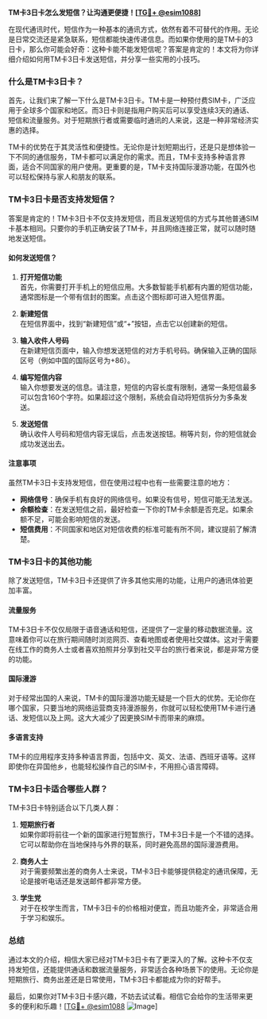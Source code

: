 **TM卡3日卡怎么发短信？让沟通更便捷！[[TG💪+ @esim1088](https://t.me/s/esim1088)]**

在现代通讯时代，短信作为一种基本的通讯方式，依然有着不可替代的作用。无论是日常交流还是紧急联系，短信都能快速传递信息。而如果你使用的是TM卡的3日卡，那么你可能会好奇：这种卡能不能发短信呢？答案是肯定的！本文将为你详细介绍如何用TM卡3日卡发送短信，并分享一些实用的小技巧。

### 什么是TM卡3日卡？

首先，让我们来了解一下什么是TM卡3日卡。TM卡是一种预付费SIM卡，广泛应用于全球多个国家和地区。而3日卡则是指用户购买后可以享受连续3天的通话、短信和流量服务。对于短期旅行者或需要临时通讯的人来说，这是一种非常经济实惠的选择。

TM卡的优势在于其灵活性和便捷性。无论你是计划短期出行，还是只是想体验一下不同的通信服务，TM卡都可以满足你的需求。而且，TM卡支持多种语言界面，适合不同国家的用户使用。更重要的是，TM卡支持国际漫游功能，在国外也可以轻松保持与家人和朋友的联系。

### TM卡3日卡是否支持发短信？

答案是肯定的！TM卡3日卡不仅支持发短信，而且发送短信的方式与其他普通SIM卡基本相同。只要你的手机正确安装了TM卡，并且网络连接正常，就可以随时随地发送短信。

#### 如何发送短信？

1. **打开短信功能**  
   首先，你需要打开手机上的短信应用。大多数智能手机都有内置的短信功能，通常图标是一个带有信封的图案。点击这个图标即可进入短信界面。

2. **新建短信**  
   在短信界面中，找到“新建短信”或“+”按钮，点击它以创建新的短信。

3. **输入收件人号码**  
   在新建短信页面中，输入你想发送短信的对方手机号码。确保输入正确的国际区号（例如中国的国际区号为+86）。

4. **编写短信内容**  
   输入你想要发送的信息。请注意，短信的内容长度有限制，通常一条短信最多可以包含160个字符。如果超过这个限制，系统会自动将短信拆分为多条发送。

5. **发送短信**  
   确认收件人号码和短信内容无误后，点击发送按钮。稍等片刻，你的短信就会成功发送出去。

#### 注意事项

虽然TM卡3日卡支持发短信，但在使用过程中也有一些需要注意的地方：

- **网络信号**：确保手机有良好的网络信号。如果没有信号，短信可能无法发送。
- **余额检查**：在发送短信之前，最好检查一下你的TM卡余额是否充足。如果余额不足，可能会影响短信的发送。
- **短信费用**：不同国家和地区对短信收费的标准可能有所不同，建议提前了解清楚。

### TM卡3日卡的其他功能

除了发送短信，TM卡3日卡还提供了许多其他实用的功能，让用户的通讯体验更加丰富。

#### 流量服务

TM卡3日卡不仅仅局限于语音通话和短信，还提供了一定量的移动数据流量。这意味着你可以在旅行期间随时浏览网页、查看地图或者使用社交媒体。这对于需要在线工作的商务人士或者喜欢拍照并分享到社交平台的旅行者来说，都是非常方便的功能。

#### 国际漫游

对于经常出国的人来说，TM卡的国际漫游功能无疑是一个巨大的优势。无论你在哪个国家，只要当地的网络运营商支持漫游服务，你就可以轻松使用TM卡进行通话、发短信以及上网。这大大减少了因更换SIM卡而带来的麻烦。

#### 多语言支持

TM卡的应用程序支持多种语言界面，包括中文、英文、法语、西班牙语等。这样即使你在异国他乡，也能轻松操作自己的SIM卡，不用担心语言障碍。

### TM卡3日卡适合哪些人群？

TM卡3日卡特别适合以下几类人群：

1. **短期旅行者**  
   如果你即将前往一个新的国家进行短暂旅行，TM卡3日卡是一个不错的选择。它可以帮助你在当地保持与外界的联系，同时避免高昂的国际漫游费用。

2. **商务人士**  
   对于需要频繁出差的商务人士来说，TM卡3日卡能够提供稳定的通讯保障，无论是接听电话还是发送邮件都非常方便。

3. **学生党**  
   对于在校学生而言，TM卡3日卡的价格相对便宜，而且功能齐全，非常适合用于学习和娱乐。

### 总结

通过本文的介绍，相信大家已经对TM卡3日卡有了更深入的了解。这种卡不仅支持发短信，还能提供通话和数据流量服务，非常适合各种场景下的使用。无论你是短期旅行、商务出差还是日常使用，TM卡3日卡都能成为你的好帮手。

最后，如果你对TM卡3日卡感兴趣，不妨去试试看。相信它会给你的生活带来更多的便利和乐趣！[[TG💪+ @esim1088](https://t.me/s/esim1088) ![Image](https://i.postimg.cc/4NQfJmqS/Snipaste-2025-05-13-00-14-12.png)]